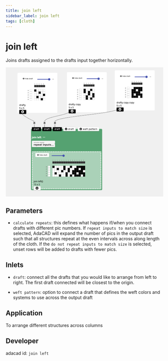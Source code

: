 ```yaml
---
title: join left
sidebar_label: join left
tags: [cloth]
---
```

# join left
Joins drafts assigned to the drafts input together horizontally.

![file](./img/join_left.png)

## Parameters
- `calculate repeats`: this defines what happens if/when you connect drafts with different pic numbers. If `repeat inputs to match size` is selected, AdaCAD will expand the number of pics in the output draft such that all structures repeat at the even intervals across along length of the cloth. If the `do not repeat inputs to match size` is selected, unset rows will be added to drafts with fewer pics. 

## Inlets
- `draft`: connect all the drafts that you would like to arrange from left to right. The first draft connected will be closest to the origin. 

- `weft pattern`: option to connect a draft that defines the weft colors and systems to use across the output draft



## Application
To arrange different structures across columns

## Developer
adacad id: `join left`
